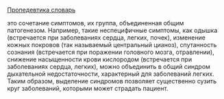[Пропедевтика словарь](🥼Пропедевтика/Словарь/Пропедевтика%20словарь.md)

это сочетание симптомов, их группа, объединенная общим патогенезом. Например, такие неспецифичные симптомы, как одышка (встречается при заболеваниях сердца, легких, почек), изменение кожных покровов (так называемый центральный цианоз), спутанность сознания (встречается при поражении головного мозга, отравлении), снижение насыщенности крови кислородом (встречается при заболеваниях сердца, легких), можно объединить в общий синдром дыхательной недостаточности, характерный для заболеваний легких. Таким образом, выделение синдромов позволяет существенно сузить круг заболеваний, которыми может страдать пациент.